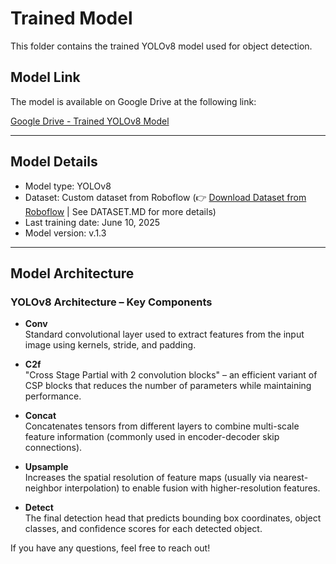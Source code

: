 # Trained Model

This folder contains the trained YOLOv8 model used for object detection.

## Model Link

The model is available on Google Drive at the following link:

[Google Drive - Trained YOLOv8 Model](https://drive.google.com/file/d/1HP2UGlYNiY_5PikltdCLkPCFcNkzM5Pn/view?usp=drive_link)

---

## Model Details

- Model type: YOLOv8  
- Dataset: Custom dataset from Roboflow (👉 [Download Dataset from Roboflow](https://app.roboflow.com/foodobjectdetection-gbrbd/foodobjectdetectiondataset) | See DATASET.MD for more details) 
- Last training date: June 10, 2025  
- Model version: v.1.3  

---

## Model Architecture

### YOLOv8 Architecture – Key Components

- **Conv**  
  Standard convolutional layer used to extract features from the input image using kernels, stride, and padding.

- **C2f**  
  "Cross Stage Partial with 2 convolution blocks" – an efficient variant of CSP blocks that reduces the number of parameters while maintaining performance.

- **Concat**  
  Concatenates tensors from different layers to combine multi-scale feature information (commonly used in encoder-decoder skip connections).

- **Upsample**  
  Increases the spatial resolution of feature maps (usually via nearest-neighbor interpolation) to enable fusion with higher-resolution features.

- **Detect**  
  The final detection head that predicts bounding box coordinates, object classes, and confidence scores for each detected object.


If you have any questions, feel free to reach out!
